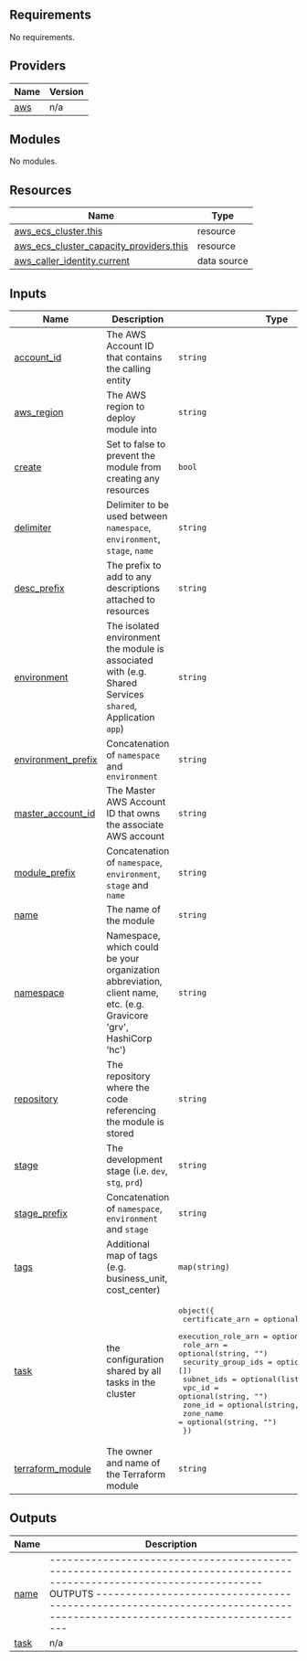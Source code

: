 <!-- BEGIN_TF_DOCS -->
## Requirements

No requirements.

## Providers

| Name | Version |
|------|---------|
| <a name="provider_aws"></a> [aws](#provider\_aws) | n/a |

## Modules

No modules.

## Resources

| Name | Type |
|------|------|
| [aws_ecs_cluster.this](https://registry.terraform.io/providers/hashicorp/aws/latest/docs/resources/ecs_cluster) | resource |
| [aws_ecs_cluster_capacity_providers.this](https://registry.terraform.io/providers/hashicorp/aws/latest/docs/resources/ecs_cluster_capacity_providers) | resource |
| [aws_caller_identity.current](https://registry.terraform.io/providers/hashicorp/aws/latest/docs/data-sources/caller_identity) | data source |

## Inputs

| Name | Description | Type | Default | Required |
|------|-------------|------|---------|:--------:|
| <a name="input_account_id"></a> [account\_id](#input\_account\_id) | The AWS Account ID that contains the calling entity | `string` | `""` | no |
| <a name="input_aws_region"></a> [aws\_region](#input\_aws\_region) | The AWS region to deploy module into | `string` | `"us-east-1"` | no |
| <a name="input_create"></a> [create](#input\_create) | Set to false to prevent the module from creating any resources | `bool` | `true` | no |
| <a name="input_delimiter"></a> [delimiter](#input\_delimiter) | Delimiter to be used between `namespace`, `environment`, `stage`, `name` | `string` | `"-"` | no |
| <a name="input_desc_prefix"></a> [desc\_prefix](#input\_desc\_prefix) | The prefix to add to any descriptions attached to resources | `string` | `"Gravicore:"` | no |
| <a name="input_environment"></a> [environment](#input\_environment) | The isolated environment the module is associated with (e.g. Shared Services `shared`, Application `app`) | `string` | `""` | no |
| <a name="input_environment_prefix"></a> [environment\_prefix](#input\_environment\_prefix) | Concatenation of `namespace` and `environment` | `string` | `""` | no |
| <a name="input_master_account_id"></a> [master\_account\_id](#input\_master\_account\_id) | The Master AWS Account ID that owns the associate AWS account | `string` | `""` | no |
| <a name="input_module_prefix"></a> [module\_prefix](#input\_module\_prefix) | Concatenation of `namespace`, `environment`, `stage` and `name` | `string` | `""` | no |
| <a name="input_name"></a> [name](#input\_name) | The name of the module | `string` | `"ecr"` | no |
| <a name="input_namespace"></a> [namespace](#input\_namespace) | Namespace, which could be your organization abbreviation, client name, etc. (e.g. Gravicore 'grv', HashiCorp 'hc') | `string` | `""` | no |
| <a name="input_repository"></a> [repository](#input\_repository) | The repository where the code referencing the module is stored | `string` | `""` | no |
| <a name="input_stage"></a> [stage](#input\_stage) | The development stage (i.e. `dev`, `stg`, `prd`) | `string` | `""` | no |
| <a name="input_stage_prefix"></a> [stage\_prefix](#input\_stage\_prefix) | Concatenation of `namespace`, `environment` and `stage` | `string` | `""` | no |
| <a name="input_tags"></a> [tags](#input\_tags) | Additional map of tags (e.g. business\_unit, cost\_center) | `map(string)` | `{}` | no |
| <a name="input_task"></a> [task](#input\_task) | the configuration shared by all tasks in the cluster | <pre>object({<br/>    certificate_arn    = optional(string, "")<br/>    execution_role_arn = optional(string, "")<br/>    role_arn           = optional(string, "")<br/>    security_group_ids = optional(list(string), [])<br/>    subnet_ids         = optional(list(string), [])<br/>    vpc_id             = optional(string, "")<br/>    zone_id            = optional(string, "")<br/>    zone_name          = optional(string, "")<br/>  })</pre> | `{}` | no |
| <a name="input_terraform_module"></a> [terraform\_module](#input\_terraform\_module) | The owner and name of the Terraform module | `string` | `"gravicore/terraform-gravicore-modules/aws/ecr"` | no |

## Outputs

| Name | Description |
|------|-------------|
| <a name="output_name"></a> [name](#output\_name) | ---------------------------------------------------------------------------------------------------------------------- OUTPUTS ---------------------------------------------------------------------------------------------------------------------- |
| <a name="output_task"></a> [task](#output\_task) | n/a |
<!-- END_TF_DOCS -->